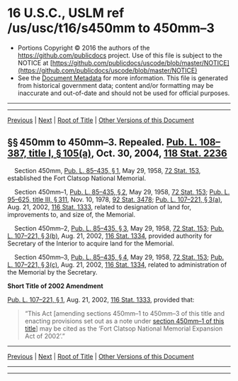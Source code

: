 ---
---

# 16 U.S.C., USLM ref /us/usc/t16/s450mm to 450mm–3

* Portions Copyright © 2016 the authors of the https://github.com/publicdocs project.
  Use of this file is subject to the NOTICE at [https://github.com/publicdocs/uscode/blob/master/NOTICE](https://github.com/publicdocs/uscode/blob/master/NOTICE)
* See the [Document Metadata](././../../../../..//README.md) for more information.
  This file is generated from historical government data; content and/or formatting may be inaccurate and out-of-date and should not be used for official purposes.

----------
----------

[Previous](./../../../../..//us/usc/t16/ch1/schLXI/m__us_usc_t16_s450ll–3.md) | [Next](./../../../../..//us/usc/t16/ch1/schLXI/m__us_usc_t16_s450nn.md) | [Root of Title](./../../../../../) | [Other Versions of this Document](https://publicdocs.github.io/go/links?ns=uslm&ref=%2Fus%2Fusc%2Ft16%2Fs450mm+to+450mm%E2%80%933)

## §§ 450mm to 450mm–3. Repealed. [Pub. L. 108–387, title I, § 105(a)][/us/pl/108/387/s105/a], Oct. 30, 2004, [118 Stat. 2236][/us/stat/118/2236]

    Section 450mm, [Pub. L. 85–435, § 1][/us/pl/85/435/s1], May 29, 1958, [72 Stat. 153][/us/stat/72/153], established the Fort Clatsop National Memorial.

    Section 450mm–1, [Pub. L. 85–435, § 2][/us/pl/85/435/s2], May 29, 1958, [72 Stat. 153][/us/stat/72/153]; [Pub. L. 95–625, title III, § 311][/us/pl/95/625/s311], Nov. 10, 1978, [92 Stat. 3478][/us/stat/92/3478]; [Pub. L. 107–221, § 3(a)][/us/pl/107/221/s3/a], Aug. 21, 2002, [116 Stat. 1333][/us/stat/116/1333], related to designation of land for, improvements to, and size of, the Memorial.

    Section 450mm–2, [Pub. L. 85–435, § 3][/us/pl/85/435/s3], May 29, 1958, [72 Stat. 153][/us/stat/72/153]; [Pub. L. 107–221, § 3(b)][/us/pl/107/221/s3/b], Aug. 21, 2002, [116 Stat. 1334][/us/stat/116/1334], provided authority for Secretary of the Interior to acquire land for the Memorial.

    Section 450mm–3, [Pub. L. 85–435, § 4][/us/pl/85/435/s4], May 29, 1958, [72 Stat. 153][/us/stat/72/153]; [Pub. L. 107–221, § 3(c)][/us/pl/107/221/s3/c], Aug. 21, 2002, [116 Stat. 1334][/us/stat/116/1334], related to administration of the Memorial by the Secretary.

 __Short Title of 2002 Amendment__ 

[Pub. L. 107–221, § 1][/us/pl/107/221/s1], Aug. 21, 2002, [116 Stat. 1333][/us/stat/116/1333], provided that: 

> “This Act \[amending sections 450mm–1 to 450mm–3 of this title and enacting provisions set out as a note under [section 450mm–1 of this title][/us/usc/t16/s450mm–1]\] may be cited as the ‘Fort Clatsop National Memorial Expansion Act of 2002’.”

----------

[Previous](./../../../../..//us/usc/t16/ch1/schLXI/m__us_usc_t16_s450ll–3.md) | [Next](./../../../../..//us/usc/t16/ch1/schLXI/m__us_usc_t16_s450nn.md) | [Root of Title](./../../../../../) | [Other Versions of this Document](https://publicdocs.github.io/go/links?ns=uslm&ref=%2Fus%2Fusc%2Ft16%2Fs450mm+to+450mm%E2%80%933)

----------
----------

[/us/pl/108/387/s105/a]: https://publicdocs.github.io/go/links?ns=uslm&ref=%2Fus%2Fpl%2F108%2F387%2Fs105%2Fa
[/us/stat/118/2236]: https://publicdocs.github.io/go/links?ns=uslm&ref=%2Fus%2Fstat%2F118%2F2236
[/us/pl/85/435/s1]: https://publicdocs.github.io/go/links?ns=uslm&ref=%2Fus%2Fpl%2F85%2F435%2Fs1
[/us/stat/72/153]: https://publicdocs.github.io/go/links?ns=uslm&ref=%2Fus%2Fstat%2F72%2F153
[/us/pl/85/435/s2]: https://publicdocs.github.io/go/links?ns=uslm&ref=%2Fus%2Fpl%2F85%2F435%2Fs2
[/us/stat/72/153]: https://publicdocs.github.io/go/links?ns=uslm&ref=%2Fus%2Fstat%2F72%2F153
[/us/pl/95/625/s311]: https://publicdocs.github.io/go/links?ns=uslm&ref=%2Fus%2Fpl%2F95%2F625%2Fs311
[/us/stat/92/3478]: https://publicdocs.github.io/go/links?ns=uslm&ref=%2Fus%2Fstat%2F92%2F3478
[/us/pl/107/221/s3/a]: https://publicdocs.github.io/go/links?ns=uslm&ref=%2Fus%2Fpl%2F107%2F221%2Fs3%2Fa
[/us/stat/116/1333]: https://publicdocs.github.io/go/links?ns=uslm&ref=%2Fus%2Fstat%2F116%2F1333
[/us/pl/85/435/s3]: https://publicdocs.github.io/go/links?ns=uslm&ref=%2Fus%2Fpl%2F85%2F435%2Fs3
[/us/stat/72/153]: https://publicdocs.github.io/go/links?ns=uslm&ref=%2Fus%2Fstat%2F72%2F153
[/us/pl/107/221/s3/b]: https://publicdocs.github.io/go/links?ns=uslm&ref=%2Fus%2Fpl%2F107%2F221%2Fs3%2Fb
[/us/stat/116/1334]: https://publicdocs.github.io/go/links?ns=uslm&ref=%2Fus%2Fstat%2F116%2F1334
[/us/pl/85/435/s4]: https://publicdocs.github.io/go/links?ns=uslm&ref=%2Fus%2Fpl%2F85%2F435%2Fs4
[/us/stat/72/153]: https://publicdocs.github.io/go/links?ns=uslm&ref=%2Fus%2Fstat%2F72%2F153
[/us/pl/107/221/s3/c]: https://publicdocs.github.io/go/links?ns=uslm&ref=%2Fus%2Fpl%2F107%2F221%2Fs3%2Fc
[/us/stat/116/1334]: https://publicdocs.github.io/go/links?ns=uslm&ref=%2Fus%2Fstat%2F116%2F1334
[/us/pl/107/221/s1]: https://publicdocs.github.io/go/links?ns=uslm&ref=%2Fus%2Fpl%2F107%2F221%2Fs1
[/us/stat/116/1333]: https://publicdocs.github.io/go/links?ns=uslm&ref=%2Fus%2Fstat%2F116%2F1333
[/us/usc/t16/s450mm–1]: https://publicdocs.github.io/go/links?ns=uslm&ref=%2Fus%2Fusc%2Ft16%2Fs450mm%E2%80%931



